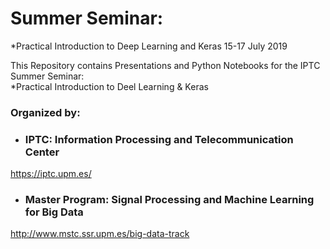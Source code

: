 # Summer Seminar:
*Practical Introduction to Deep Learning and Keras
15-17 July 2019

This Repository contains Presentations and Python Notebooks for the IPTC Summer Seminar:<br>
*Practical Introduction to Deel Learning &amp; Keras

### Organized by:
- ### IPTC: Information Processing and Telecommunication Center
https://iptc.upm.es/

- ### Master Program: Signal Processing and Machine Learning for Big Data
http://www.mstc.ssr.upm.es/big-data-track


